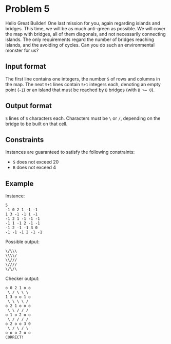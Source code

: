 # Problem 5

Hello Great Builder!
One last mission for you, again regarding islands and bridges.
This time, we will be as much anti-green as possible.
We will cover the map with bridges, all of them diagonals, and not necessarily connecting islands.
The only requirements regard the number of bridges reaching islands, and the avoiding of cycles.
Can you do such an environmental monster for us?


## Input format

The first line contains one integers, the number `S` of rows and columns in the map.
The next `S+1` lines contain `S+1` integers each, denoting an empty point (`-1`) or an island that must be reached by `B` bridges (with `B >= 0`).


## Output format

`S` lines of `S` characters each.
Characters must be `\` or `/`, depending on the bridge to be built on that cell.


## Constraints

Instances are guaranteed to satisfy the following constraints:

* `S` does not exceed 20
* `B` does not exceed 4


## Example

Instance:

```
5
-1 0 2 1 -1 -1 
1 3 -1 -1 1 -1 
-1 2 1 -1 -1 -1 
-1 1 -1 2 -1 -1 
-1 2 -1 -1 3 0 
-1 -1 -1 2 -1 -1 
```

Possible output:

```
\/\\\
\\\\/
\\///
\////
\/\/\
```

Checker output:

```
o 0 2 1 o o
 \ / \ \ \ 
1 3 o o 1 o
 \ \ \ \ / 
o 2 1 o o o
 \ \ / / / 
o 1 o 2 o o
 \ / / / / 
o 2 o o 3 0
 \ / \ / \ 
o o o 2 o o
CORRECT!
```
